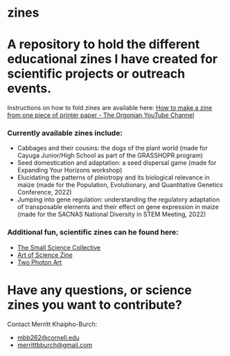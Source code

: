 # zines

# A repository to hold the different educational zines I have created for scientific projects or outreach events. 

Instructions on how to fold zines are available here: [How to make a zine from one piece of printer paper - The Orgonian YouTube Channel](https://youtu.be/Ixqr9e3wCxI)

### Currently available zines include:
- Cabbages and their cousins: the dogs of the plant world (made for Cayuga Junior/High School as part of the GRASSHOPR program)
- Seed domestication and adaptation: a seed dispersal game (made for Expanding Your Horizons workshop)
- Elucidating the patterns of pleiotropy and its biological relevance in maize (made for the Population, Evolutionary, and Quantitative Genetics Conference, 2022)
- Jumping into gene regulation: understanding the regulatory adaptation of transposable elements and their effect on gene expression in maize (made for the SACNAS National Diversity in STEM Meeting, 2022)

### Additional fun, scientific zines can he found here:
- [The Small Science Collective](https://asyang.wixsite.com/small-science)
- [Art of Science Zine](https://www.igb.illinois.edu/gallery/artofsciencezine)
- [Two Photon Art](https://twophotonart.com/)

# Have any questions, or science zines you want to contribute?
Contact Merritt Khaipho-Burch:
- mbb262@cornell.edu
- merrittbburch@gmail.com
